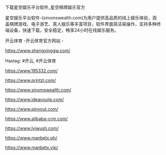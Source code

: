 下载星空娱乐平台软件_星空棋牌娱乐官方

星空娱乐平台软件-(sinomswealth.com)为用户提供高品质的线上娱乐体验，涵盖棋牌游戏、电子游艺、真人娱乐等丰富项目，软件界面简洁易操作，支持多种终端设备，快速下载，安全稳定，畅享24小时在线娱乐服务。

开云体育 -开云体育官方网站 -

https://www.shengyinggw.com/

Hastag: #开云, #开云体育

https://www.195332.com/

https://www.printzl.com/

https://www.sinomswealth.com/

https://www.ideayoujie.com/

https://www.pinyout.com/

https://www.alibaba-crm.com/

https://www.lyiwush.com/

https://www.manbetx.ph/

https://www.manbetx.vip/
